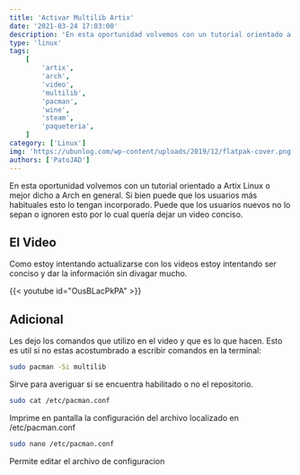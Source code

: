 ```yaml
---
title: 'Activar Multilib Artix'
date: '2021-03-24 17:03:00'
description: 'En esta oportunidad volvemos con un tutorial orientado a Artix Linux o mejor dicho a Arch en general.'
type: 'linux'
tags:
    [
        'artix',
        'arch',
        'video',
        'multilib',
        'pacman',
        'wine',
        'steam',
        'paqueteria',
    ]
category: ['Linux']
img: 'https://ubunlog.com/wp-content/uploads/2019/12/flatpak-cover.png'
authors: ['PatoJAD']
---
```


En esta oportunidad volvemos con un tutorial orientado a Artix Linux o mejor dicho a Arch en general. Si bien puede que los usuarios más habituales esto lo tengan incorporado. Puede que los usuarios nuevos no lo sepan o ignoren esto por lo cual quería dejar un video conciso.

## El Video

Como estoy intentando actualizarse con los videos estoy intentando ser conciso y dar la información sin divagar mucho.

{{< youtube id="OusBLacPkPA" >}}

## Adicional

Les dejo los comandos que utilizo en el video y que es lo que hacen. Esto es util si no estas acostumbrado a escribir comandos en la terminal:

```bash
sudo pacman -Si multilib
```

Sirve para averiguar si se encuentra habilitado o no el repositorio.

```bash
sudo cat /etc/pacman.conf
```

Imprime en pantalla la configuración del archivo localizado en /etc/pacman.conf

```bash
sudo nano /etc/pacman.conf
```

Permite editar el archivo de configuracion
